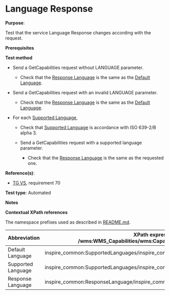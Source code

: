 # Language Response

**Purpose**:

Test that the service Language Response changes according with the request.

**Prerequisites**

**Test method**

* Send a GetCapabilities request without LANGUAGE parameter.

    * Check that the [Response Language](#responseLanguage) is the same as the [Default Language](#defaultLanguage).

* Send a GetCapabilities request with an invalid LANGUAGE parameter.

    * Check that the [Response Language](#responseLanguage) is the same as the [Default Language](#defaultLanguage).

* For each [Supported Language](#supportedLanguage),

    * Check that [Supported Language](#supportedLanguage) is accordance with ISO 639-2/B alpha 3.

    * Send a GetCapabilities request with a supported language parameter.

        * Check that the [Response Language](#responseLanguage) is the same as the requested one.

**Reference(s)**:

* [TG VS](./README.md#ref_TG_VS), requirement 70

**Test type**: Automated

**Notes**

**Contextual XPath references**

The namespace prefixes used as described in [README.md](./README.md#namespaces).

Abbreviation                                               |  XPath expression (relative to /wms:WMS_Capabilities/wms:Capability/inspire_vs:ExtendedCapabilities)
---------------------------------------------------------- | -------------------------------------------------------------------------
Default Language <a name="defaultLanguage"></a> | inspire_common:SupportedLanguages/inspire_common:DefaultLanguage/inspire_common:Language
Supported Language <a name="supportedLanguage"></a> | inspire_common:SupportedLanguages/inspire_common:SupportedLanguage/inspire_common:Language
Response Language <a name="responseLanguage"></a> | inspire_common:ResponseLanguage/inspire_common:Language